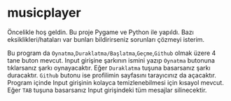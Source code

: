 # musicplayer

Öncelikle hoş geldin. Bu proje Pygame ve Python ile yapıldı. Bazı eksiklikleri/hataları var bunları bildirirseniz sorunları çözmeyi isterim.

Bu program da `Oynatma`,`Duraklatma/Başlatma`,`Geçme`,`Github` olmak üzere 4 tane buton mevcut. Input girişine şarkının ismini yazıp `Oynatma` butonuna tıklarsanız şarkı oynayacaktır. Eğer `Duraklatma` tuşuna basarsanız şarkı duracaktır. `Github` butonu ise profilimin sayfasını tarayıcınız da açacaktır. Program içinde Input girişinin kolayca temizlenebilmesi için kısayol mevcut. Eğer `TAB` tuşuna basarsanız Input girişindeki tüm mesajlar silinecektir.
